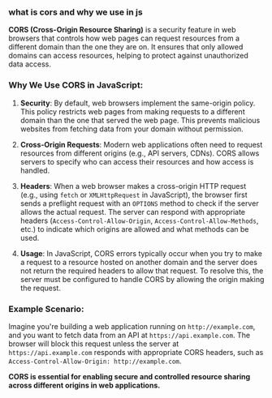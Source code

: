 ### what is cors and why we use in js 

**CORS (Cross-Origin Resource Sharing)**  is a security feature in web browsers that controls how web pages can request resources from a different domain than the one they are on. It ensures that only allowed domains can access resources, helping to protect against unauthorized data access.

### Why We Use CORS in JavaScript:

1. **Security**: By default, web browsers implement the same-origin policy. This policy restricts web pages from making requests to a different domain than the one that served the web page. This prevents malicious websites from fetching data from your domain without permission.

2. **Cross-Origin Requests**: Modern web applications often need to request resources from different origins (e.g., API servers, CDNs). CORS allows servers to specify who can access their resources and how access is handled.

3. **Headers**: When a web browser makes a cross-origin HTTP request (e.g., using `fetch` or `XMLHttpRequest` in JavaScript), the browser first sends a preflight request with an `OPTIONS` method to check if the server allows the actual request. The server can respond with appropriate headers (`Access-Control-Allow-Origin`, `Access-Control-Allow-Methods`, etc.) to indicate which origins are allowed and what methods can be used.

4. **Usage**: In JavaScript, CORS errors typically occur when you try to make a request to a resource hosted on another domain and the server does not return the required headers to allow that request. To resolve this, the server must be configured to handle CORS by allowing the origin making the request.

### Example Scenario:
Imagine you're building a web application running on `http://example.com`, and you want to fetch data from an API at `https://api.example.com`. The browser will block this request unless the server at `https://api.example.com` responds with appropriate CORS headers, such as `Access-Control-Allow-Origin: http://example.com`.

**CORS is essential for enabling secure and controlled resource sharing across different origins in web applications.**